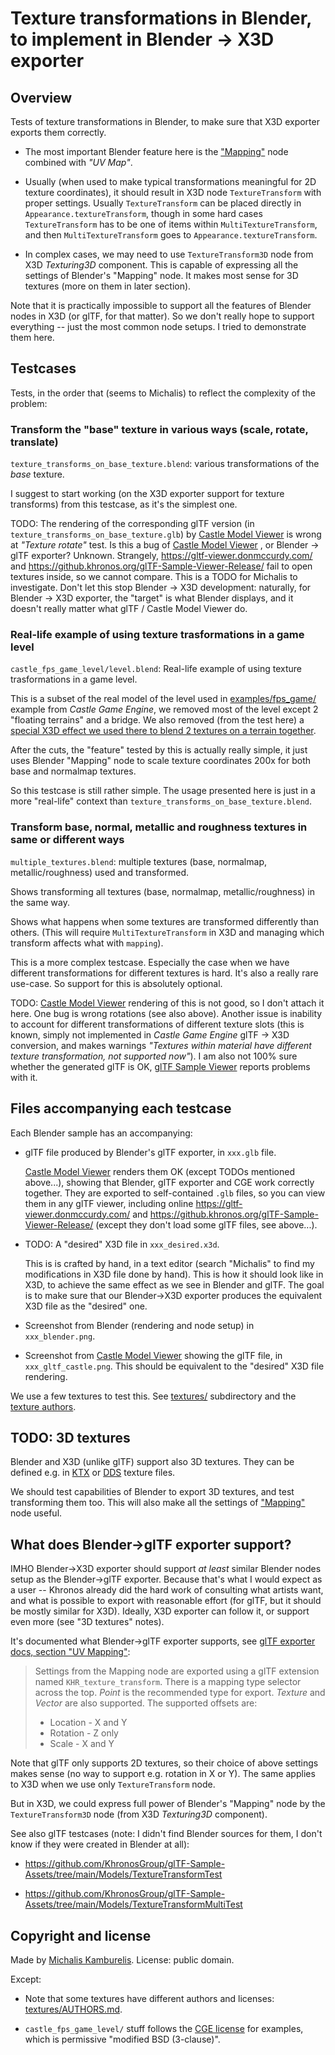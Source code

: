 # Texture transformations in Blender, to implement in Blender -> X3D exporter

## Overview

Tests of texture transformations in Blender, to make sure that X3D exporter exports them correctly.

- The most important Blender feature here is the ["Mapping"](https://docs.blender.org/manual/en/latest/render/shader_nodes/vector/mapping.html) node combined with _"UV Map"_.

- Usually (when used to make typical transformations meaningful for 2D texture coordinates), it should result in X3D node `TextureTransform` with proper settings. Usually `TextureTransform` can be placed directly in `Appearance.textureTransform`, though in some hard cases `TextureTransform` has to be one of items within `MultiTextureTransform`, and then `MultiTextureTransform` goes to `Appearance.textureTransform`.

- In complex cases, we may need to use `TextureTransform3D` node from X3D _Texturing3D_ component. This is capable of expressing all the settings of Blender's "Mapping" node. It makes most sense for 3D textures (more on them in later section).

Note that it is practically impossible to support all the features of Blender nodes in X3D (or glTF, for that matter). So we don't really hope to support everything -- just the most common node setups. I tried to demonstrate them here.

## Testcases

Tests, in the order that (seems to Michalis) to reflect the complexity of the problem:

### Transform the "base" texture in various ways (scale, rotate, translate)

`texture_transforms_on_base_texture.blend`: various transformations of the _base_ texture.

I suggest to start working (on the X3D exporter support for texture transforms) from this testcase, as it's the simplest one.

TODO: The rendering of the corresponding glTF version (in `texture_transforms_on_base_texture.glb`) by [Castle Model Viewer](https://castle-engine.io/castle-model-viewer) is wrong at _"Texture rotate"_ test. Is this a bug of [Castle Model Viewer](https://castle-engine.io/castle-model-viewer) , or Blender -> glTF exporter? Unknown. Strangely, https://gltf-viewer.donmccurdy.com/ and https://github.khronos.org/glTF-Sample-Viewer-Release/ fail to open textures inside, so we cannot compare. This is a TODO for Michalis to investigate. Don't let this stop Blender -> X3D development: naturally, for Blender -> X3D exporter, the "target" is what Blender displays, and it doesn't really matter what glTF / Castle Model Viewer do.

### Real-life example of using texture trasformations in a game level

`castle_fps_game_level/level.blend`: Real-life example of using texture trasformations in a game level.

This is a subset of the real model of the level used in [examples/fps_game/](https://github.com/castle-engine/castle-engine/tree/master/examples/fps_game) example from _Castle Game Engine_, we removed most of the level except 2 "floating terrains" and a bridge. We also removed (from the test here) a [special X3D effect we used there to blend 2 textures on a terrain together](https://github.com/castle-engine/castle-engine/blob/master/examples/fps_game/data/level/terrain_multi_texture.x3dv).

After the cuts, the "feature" tested by this is actually really simple, it just uses Blender "Mapping" node to scale texture coordinates 200x for both base and normalmap textures.

So this testcase is still rather simple. The usage presented here is just in a more "real-life" context than `texture_transforms_on_base_texture.blend`.

### Transform base, normal, metallic and roughness textures in same or different ways

`multiple_textures.blend`: multiple textures (base, normalmap, metallic/roughness) used and transformed.

Shows transforming all textures  (base, normalmap, metallic/roughness) in the same way.

Shows what happens when some textures are transformed differently than others. (This will require `MultiTextureTransform` in X3D and managing which transform affects what with `mapping`).

This is a more complex testcase. Especially the case when we have different transformations for different textures is hard. It's also a really rare use-case. So support for this is absolutely optional.

TODO: [Castle Model Viewer](https://castle-engine.io/castle-model-viewer) rendering of this is not good, so I don't attach it here. One bug is wrong rotations (see also above). Another issue is inability to account for different transformations of different texture slots (this is known, simply not implemented in _Castle Game Engine_ glTF -> X3D conversion, and makes warnings _"Textures within material have different texture transformation, not supported now"_). I am also not 100% sure whether the generated glTF is OK, [glTF Sample Viewer](https://github.khronos.org/glTF-Sample-Viewer-Release/) reports problems with it.

## Files accompanying each testcase

Each Blender sample has an accompanying:

- glTF file produced by Blender's glTF exporter, in `xxx.glb` file.

    [Castle Model Viewer](https://castle-engine.io/castle-model-viewer) renders them OK (except TODOs mentioned above...), showing that Blender, glTF exporter and CGE work correctly together. They are exported to self-contained `.glb` files, so you can view them in any glTF viewer, including online https://gltf-viewer.donmccurdy.com/ and https://github.khronos.org/glTF-Sample-Viewer-Release/ (except they don't load some glTF files, see above...).

- TODO: A "desired" X3D file in `xxx_desired.x3d`.

    This is is crafted by hand, in a text editor (search "Michalis" to find my modifications in X3D file done by hand). This is how it should look like in X3D, to achieve the same effect as we see in Blender and glTF. The goal is to make sure that our Blender->X3D exporter produces the equivalent X3D file as the "desired" one.

- Screenshot from Blender (rendering and node setup) in `xxx_blender.png`.

- Screenshot from [Castle Model Viewer](https://castle-engine.io/castle-model-viewer) showing the glTF file, in `xxx_gltf_castle.png`. This should be equivalent to the "desired" X3D file rendering.

We use a few textures to test this. See [textures/](textures/) subdirectory and the [texture authors](textures/AUTHORS.md).

## TODO: 3D textures

Blender and X3D (unlike glTF) support also 3D textures. They can be defined e.g. in [KTX](https://castle-engine.io/ktx) or [DDS](https://castle-engine.io/dds) texture files.

We should test capabilities of Blender to export 3D textures, and test transforming them too. This will also make all the settings of ["Mapping"](https://docs.blender.org/manual/en/latest/render/shader_nodes/vector/mapping.html) node useful.

## What does Blender->glTF exporter support?

IMHO Blender->X3D exporter should support _at least_ similar Blender nodes setup as the Blender->glTF exporter. Because that's what I would expect as a user -- Khronos already did the hard work of consulting what artists want, and what is possible to export with reasonable effort (for glTF, but it should be mostly similar for X3D). Ideally, X3D exporter can follow it, or support even more (see "3D textures" notes).

It's documented what Blender->glTF exporter supports, see [glTF exporter docs, section "UV Mapping"](https://docs.blender.org/manual/en/dev/addons/import_export/scene_gltf2.html#uv-mapping):

> Settings from the Mapping node are exported using a glTF extension named `KHR_texture_transform`. There is a mapping type selector across the top. _Point_ is the recommended type for export. _Texture_ and _Vector_ are also supported. The supported offsets are:
>
> - Location - X and Y
> - Rotation - Z only
> - Scale - X and Y

Note that glTF only supports 2D textures, so their choice of above settings makes sense (no way to support e.g. rotation in X or Y). The same applies to X3D when we use only `TextureTransform` node.

But in X3D, we could express full power of Blender's "Mapping" node by the `TextureTransform3D` node (from X3D _Texturing3D_ component).

See also glTF testcases (note: I didn't find Blender sources for them, I don't know if they were created in Blender at all):

- https://github.com/KhronosGroup/glTF-Sample-Assets/tree/main/Models/TextureTransformTest

- https://github.com/KhronosGroup/glTF-Sample-Assets/tree/main/Models/TextureTransformMultiTest

## Copyright and license

Made by [Michalis Kamburelis](https://michalis.xyz/). License: public domain.

Except:

- Note that some textures have different authors and licenses: [textures/AUTHORS.md](textures/AUTHORS.md).

- `castle_fps_game_level/` stuff follows the [CGE license](https://castle-engine.io/license) for examples, which is permissive "modified BSD (3-clause)".
